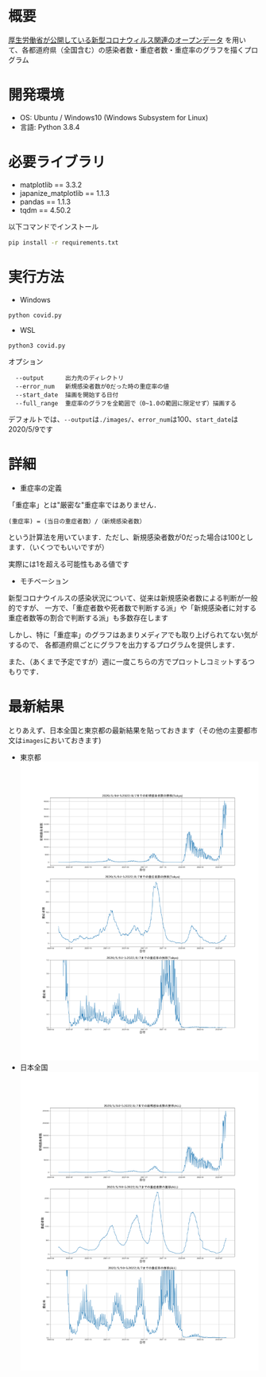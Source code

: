 # 概要
[厚生労働省が公開している新型コロナウィルス関連のオープンデータ](https://covid19.mhlw.go.jp/) を用いて、各都道府県（全国含む）の感染者数・重症者数・重症率のグラフを描くプログラム
# 開発環境
- OS: Ubuntu / Windows10 (Windows Subsystem for Linux)
- 言語: Python 3.8.4
# 必要ライブラリ
- matplotlib == 3.3.2
- japanize_matplotlib == 1.1.3
- pandas == 1.1.3
- tqdm == 4.50.2

以下コマンドでインストール
```bash
pip install -r requirements.txt
```

# 実行方法
- Windows
```
python covid.py
```
- WSL
```
python3 covid.py
```
オプション
```
  --output      出力先のディレクトリ
  --error_num   新規感染者数が0だった時の重症率の値
  --start_date  描画を開始する日付
  --full_range  重症率のグラフを全範囲で（0~1.0の範囲に限定せず）描画する
```
デフォルトでは、`--output`は`./images/`、`error_num`は100、`start_date`は2020/5/9です
# 詳細
- 重症率の定義

「重症率」とは"厳密な"重症率ではありません．

`(重症率) = (当日の重症者数）/（新規感染者数）`

という計算法を用いています．ただし、新規感染者数が0だった場合は100とします．（いくつでもいいですが）

実際には1を超える可能性もある値です

- モチベーション

新型コロナウイルスの感染状況について、従来は新規感染者数による判断が一般的ですが、
一方で、「重症者数や死者数で判断する派」や「新規感染者に対する重症者数等の割合で判断する派」も多数存在します

しかし、特に「重症率」のグラフはあまりメディアでも取り上げられてない気がするので、
各都道府県ごとにグラフを出力するプログラムを提供します．

また、（あくまで予定ですが）週に一度こちらの方でプロットしコミットするつもりです．

# 最新結果
とりあえず、日本全国と東京都の最新結果を貼っておきます（その他の主要都市文は`images`においておきます)

- 東京都
![tokyo](images/Tokyo.png)
- 日本全国
![All](images/ALL.png)



